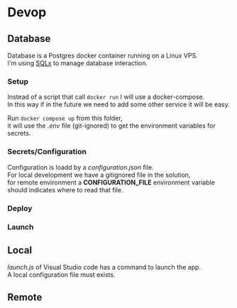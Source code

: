 # Devop

## Database

Database is a Postgres docker container running on a Linux VPS.  
I'm using [SQLx](https://docs.rs/sqlx/latest/sqlx) to manage database interaction.  


### Setup

Instead of a script that call `docker run` I will use a docker-compose.  
In this way if in the future we need to add some other service it will be easy.  

Run ``docker compose up`` from this folder,   
it will use the _.env_ file (git-ignored) to get the environment variables for secrets.  


### Secrets/Configuration

Configuration is loadd by a _configuration.json_ file.  
For local development we have a gitignored file in the solution,  
for remote environment a **CONFIGURATION_FILE** environment variable should indicates where to read that file.


### Deploy


### Launch

## Local

_launch.js_ of Visual Studio code has a command to launch the app.  
A local configuration file must exists.  

## Remote

